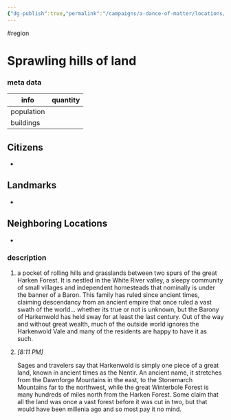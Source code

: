 ```yaml
---
{"dg-publish":true,"permalink":"/campaigns/a-dance-of-matter/locations/harkenwold-vale/"}
---
```


#region

# Sprawling hills of land
### meta data
| info       | quantity |
| ---------- | -------- |
| population |          |
| buildings  |          |

## Citizens
- 

## Landmarks
- 

## Neighboring Locations
- 

### description
1.  a pocket of rolling hills and grasslands between two spurs of the great Harken Forest. It is nestled in the White River valley, a sleepy community of small villages and independent homesteads that nominally is under the banner of a Baron. This family has ruled since ancient times, claiming descendancy from an ancient empire that once ruled a vast swath of the world… whether its true or not is unknown, but the Barony of Harkenwold has held sway for at least the last century. Out of the way and without great wealth, much of the outside world ignores the Harkenwold Vale and many of the residents are happy to have it as such.
    
2.  _[_8:11 PM_]_
    
    Sages and travelers say that Harkenwold is simply one piece of a great land, known in ancient times as the Nentir. An ancient name, it stretches from the Dawnforge Mountains in the east, to the Stonemarch Mountains far to the northwest, while the great Winterbole Forest is many hundreds of miles north from the Harken Forest. Some claim that all the land was once a vast forest before it was cut in two, but that would have been millenia ago and so most pay it no mind.